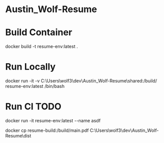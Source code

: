 # Austin_Wolf-Resume

# Build Container 
docker build -t resume-env:latest .  

# Run Locally
docker run -it -v C:\Users\wolf3\dev\Austin_Wolf-Resume\shared:/build/ resume-env:latest /bin/bash

# Run CI TODO
docker run -it resume-env:latest --name asdf

docker cp resume-build:/build/main.pdf C:\Users\wolf3\dev\Austin_Wolf-Resume\dist